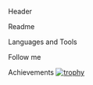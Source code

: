 Header

Readme

Languages and Tools

Follow me

Achievements
[![trophy](https://github-profile-trophy.vercel.app/?username=ryo-ma&theme=onedark)](https://github.com/ryo-ma/github-profile-trophy)
